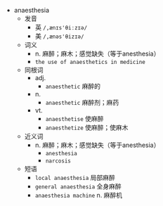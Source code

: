 - anaesthesia
  - 发音
    - 英 `/,ænɪs'θiːzɪə/`
    - 美 `/,ænəs'θizɪə/`
  - 词义
    - n. 麻醉；麻木；感觉缺失（等于anesthesia）
    - `the use of anaesthetics in medicine`
  - 同根词
    - adj.
      - `anaesthetic` 麻醉的
    - n.
      - `anaesthetic` 麻醉剂；麻药
    - vt.
      - `anaesthetise` 使麻醉
      - `anaesthetize` 使麻醉；使麻木
  - 近义词
    - n. 麻醉；麻木；感觉缺失（等于anesthesia）
      - `anesthesia`
      - `narcosis`
  - 短语
    - `local anaesthesia` 局部麻醉 
    - `general anaesthesia` 全身麻醉 
    - `anaesthesia machine` n. 麻醉机 
